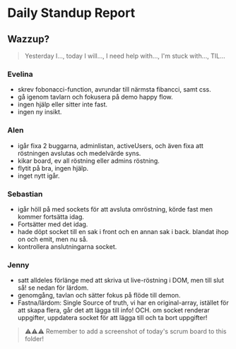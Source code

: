 # Daily Standup Report

## Wazzup?
> Yesterday I…, today I will…, I need help with…, I'm stuck with…, TIL…

### Evelina
* skrev fobonacci-function, avrundar till närmsta fibancci, samt css.<br>
* gå igenom tavlarn och fokusera på demo happy flow.<br>
* ingen hjälp eller sitter inte fast.<br>
* ingen ny insikt.<br>

### Alen
* igår fixa 2 buggarna, adminlistan, activeUsers, och även fixa att röstningen avslutas och medelvärde syns.<br>
* kikar board, ev all röstning eller admins röstning.<br>
* flytit på bra, ingen hjälp.<br>
* inget nytt igår.<br>

### Sebastian
* igår höll på med sockets för att avsluta omröstning, körde fast men kommer fortsätta idag.<br>
* Fortsätter med det idag.<br>
* hade döpt socket till en sak i front och en annan sak i back. blandat ihop on och emit, men nu så.<br>
* kontrollera anslutningarna socket.<br>

### Jenny
* satt alldeles förlänge med att skriva ut live-röstning i DOM, men till slut så! se nedan för lärdom.<br>
* genomgång, tavlan och sätter fokus på flöde till demon.<br>
* Fastna/lärdom: Single Source of truth, vi har en original-array, istället för att skapa flera, går det att lägga till info! OCH. om socket renderar uppgifter, uppdatera socket för att lägga till och ta bort uppgifter! <br>


> ⚠️⚠️⚠️ Remember to add a screenshot of today's scrum board to this folder!